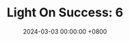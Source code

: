 ---
title: "Light On Success: 6"
date: 2024-03-03 00:00:00 +0800
categories: [Blogging]
tag: [Blogging]
image: https://pbs.twimg.com/media/GHCsSTvWsAA1S-0?format=jpg&name=large
---